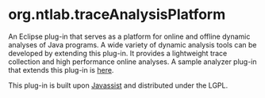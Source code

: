# org.ntlab.traceAnalysisPlatform
An Eclipse plug-in that serves as a platform for online and offline dynamic analyses of Java programs.
A wide variety of dynamic analysis tools can be developed by extending this plug-in.
It provides a lightweight trace collection and high performance online analyses.
A sample analyzer plug-in that extends this plug-in is [here](https://github.com/nitta-lab/org.ntlab.sampleAnalyzer).

This plug-in is built upon [Javassist](http://www.javassist.org/) and distributed under the LGPL.
